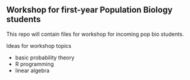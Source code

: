 Workshop for first-year Population Biology students
-----------------------

This repo will contain files for workshop for incoming pop bio students.

Ideas for workshop topics
* basic probability theory
* R programming
* linear algebra
